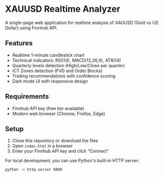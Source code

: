 # XAUUSD Realtime Analyzer

A single-page web application for realtime analysis of XAUUSD (Gold vs US Dollar) using Finnhub API.

## Features

- Realtime 1-minute candlestick chart
- Technical indicators: RSI(14), MACD(12,26,9), ATR(14)
- Quarterly levels detection (High/Low/Close per quarter)
- ICT Zones detection (FVG and Order Blocks)
- Trading recommendations with confidence scoring
- Dark mode UI with responsive design

## Requirements

- Finnhub API key (free tier available)
- Modern web browser (Chrome, Firefox, Edge)

## Setup

1. Clone this repository or download the files
2. Open `index.html` in a browser
3. Enter your Finnhub API key and click "Connect"

For local development, you can use Python's built-in HTTP server:

```bash
python -m http.server 8000
